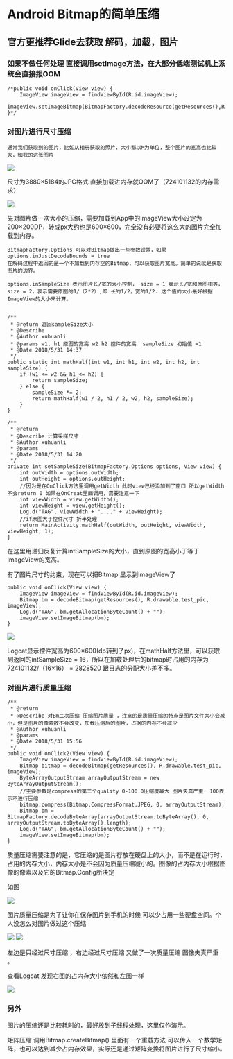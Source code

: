 # Android Bitmap的简单压缩 #

## 官方更推荐Glide去获取 解码，加载，图片 ##

### 如果不做任何处理 直接调用setImage方法，在大部分低端测试机上系统会直接报OOM 

    /*public void onClick(View view) {
        ImageView imageView = findViewById(R.id.imageView);
        imageView.setImageBitmap(BitmapFactory.decodeResource(getResources(),R.drawable.test_pic));
    }*/

### 对图片进行尺寸压缩
	
	通常我们获取到的图片，比如从相册获取的照片，大小都以M为单位，整个图片的宽高也比较大，如我的这张图片

![](https://i.imgur.com/LF0hNnr.jpg)

尺寸为3880×5184的JPG格式  直接加载进内存就OOM了（724101132的内存需求）

![](https://i.imgur.com/NhxF9vH.jpg)

先对图片做一次大小的压缩，需要加载到App中的ImageView大小设定为200×200DP，转成px大约也是600×600，完全没有必要将这么大的图片完全加载到内存。

	BitmapFactory.Options 可以对Bitmap做出一些参数设置，如果options.inJustDecodeBounds = true
	在解码过程中返回的是一个不加载到内存空的Bitmap，可以获取图片宽高。简单的说就是获取图片的边界。

	options.inSampleSize 表示图片长/宽的大小控制， size = 1 表示长/宽和原图相等， size = 2，表示需要原图的1/（2*2）,即 长的1/2，宽的1/2. 这个值的大小最好根据ImageView的大小来计算。

	
    /**
     * @return 返回sampleSize大小
     * @Describe
     * @Author xuhuanli
     * @params w1, h1 原图的宽高 w2 h2 控件的宽高  sampleSize 初始值 =1
     * @Date 2018/5/31 14:37
     */
    public static int mathHalf(int w1, int h1, int w2, int h2, int sampleSize) {
        if (w1 <= w2 && h1 <= h2) {
            return sampleSize;
        } else {
            sampleSize *= 2;
            return mathHalf(w1 / 2, h1 / 2, w2, h2, sampleSize);
        }
    } 

	/**
     * @return
     * @Describe 计算采样尺寸
     * @Author xuhuanli
     * @params
     * @Date 2018/5/31 14:20
     */
    private int setSampleSize(BitmapFactory.Options options, View view) {
        int outWidth = options.outWidth;
        int outHeight = options.outHeight;
        //因为是在OnClick方法里调用getWidth 此时view已经添加到了窗口 所以getWidth不会return 0 如果在OnCreat里面调用，需要注意一下
        int viewWidth = view.getWidth();
        int viewHeight = view.getHeight();
        Log.d("TAG", viewWidth + "...." + viewHeight);
        //if原图大于控件尺寸 折半处理
        return MainActivity.mathHalf(outWidth, outHeight, viewWidth, viewHeight, 1);
    }


在这里用递归反复计算intSampleSize的大小，直到原图的宽高小于等于ImageView的宽高。


有了图片尺寸的约束，现在可以把Bitmap 显示到ImageView了

	public void onClick(View view) {
        ImageView imageView = findViewById(R.id.imageView);
        Bitmap bm = decodeBitmap(getResources(), R.drawable.test_pic, imageView);
        Log.d("TAG", bm.getAllocationByteCount() + "");
        imageView.setImageBitmap(bm);
    }

![](https://i.imgur.com/9KJencj.jpg)

Logcat显示控件宽高为600×600(dp转到了px)，在mathHalf方法里，可以获取到返回的intSampleSize = 16，所以在加载处理后的bitmap时占用的内存为 724101132/（16×16） = 2828520  跟日志的分配大小差不多。


### 对图片进行质量压缩 ###

	/**
     * @return
     * @Describe 对Bm二次压缩 压缩图片质量 ，注意的是质量压缩的特点是图片文件大小会减小，但是图片的像素数不会改变，加载压缩后的图片，占据的内存不会减少
     * @Author xuhuanli
     * @params
     * @Date 2018/5/31 15:56
     */
    public void onClick2(View view) {
        ImageView imageView = findViewById(R.id.imageView);
        Bitmap bitmap = decodeBitmap(getResources(), R.drawable.test_pic, imageView);
        ByteArrayOutputStream arrayOutputStream = new ByteArrayOutputStream();
		//主要参数是compress的第二个quality 0-100 0压缩度最大 图片失真严重  100表示不进行压缩
        bitmap.compress(Bitmap.CompressFormat.JPEG, 0, arrayOutputStream);
        Bitmap bm = BitmapFactory.decodeByteArray(arrayOutputStream.toByteArray(), 0, arrayOutputStream.toByteArray().length);
        Log.d("TAG", bm.getAllocationByteCount() + "");
        imageView.setImageBitmap(bm);
    }

质量压缩需要注意的是，它压缩的是图片存放在硬盘上的大小，而不是在运行时，占用的内存大小，内存大小是不会因为质量压缩减小的。图像的占内存大小根据图像的像素以及它的Bitmap.Config所决定

如图

![](https://i.imgur.com/MMWEYOH.jpg)

图片质量压缩是为了让你在保存图片到手机的时候 可以少占用一些硬盘空间。个人没怎么对图片做过这个压缩

![](https://i.imgur.com/UEOsFwz.jpg)    ![](https://i.imgur.com/uRBTJ7q.jpg)

左边是只经过尺寸压缩 ，右边经过尺寸压缩 又做了一次质量压缩 图像失真严重 。

查看Logcat 发现右图的占内存大小依然和左图一样

![](https://i.imgur.com/gz6Cwln.jpg)

### 另外 ###

图片的压缩还是比较耗时的，最好放到子线程处理，这里仅作演示。

矩阵压缩 调用Bitmap.createBitmap() 里面有一个重载方法 可以传入一个数学矩阵，也可以达到减少占内存效果，实际还是通过矩阵变换将图片进行了尺寸缩小。



